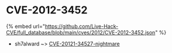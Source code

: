 # CVE-2012-3452
{% embed url="https://github.com/Live-Hack-CVE/full_database/blob/main/cves/2012/CVE-2012-3452.json" %}

* sh7alward ~> [CVE-20121-34527-nightmare](https://www.alice-snow.ru/2012/database/cve-2012-3452/cve-20121-34527-nightmare-sh7alward)